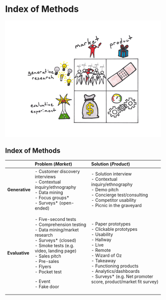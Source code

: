 # Index of Methods

![](../.gitbook/assets/illustration-lean-startup-2x2.png)

## Index of Methods

<table>
  <thead>
    <tr>
      <th style="text-align:left"></th>
      <th style="text-align:left"><b>Problem (</b><em><b>Market</b></em><b>)</b>
      </th>
      <th style="text-align:left"><b>Solution (</b><em><b>Product</b></em><b>)</b>
      </th>
    </tr>
  </thead>
  <tbody>
    <tr>
      <td style="text-align:left"><b>Generative</b>
      </td>
      <td style="text-align:left">- Customer discovery interviews
        <br />- Contextual inquiry/ethnography
        <br />- Data mining
        <br />- Focus groups*
        <br />- Surveys* (open-ended)</td>
      <td style="text-align:left">- Solution interview
        <br />- Contextual inquiry/ethnography
        <br />- Demo pitch
        <br />- Concierge test/consulting
        <br />- Competitor usability
        <br />- Picnic in the graveyard</td>
    </tr>
    <tr>
      <td style="text-align:left"><b>Evaluative</b>
      </td>
      <td style="text-align:left">
        <p>- Five-second tests
          <br />- Comprehension testing
          <br />- Data mining/market research
          <br />- Surveys* (closed)
          <br />- Smoke tests (e.g. video, landing page)
          <br />- Sales pitch
          <br />- Pre-sales
          <br />- Flyers
          <br />- Pocket test</p>
        <p>- Event
          <br />- Fake door</p>
      </td>
      <td style="text-align:left">- Paper prototypes
        <br />- Clickable prototypes
        <br />- Usability
        <br />- Hallway
        <br />- Live
        <br />- Remote
        <br />- Wizard of Oz
        <br />- Takeaway
        <br />- Functioning products
        <br />- Analytics/dashboards
        <br />- Surveys* (e.g. Net promoter score, product/market fit survey)</td>
    </tr>
  </tbody>
</table>